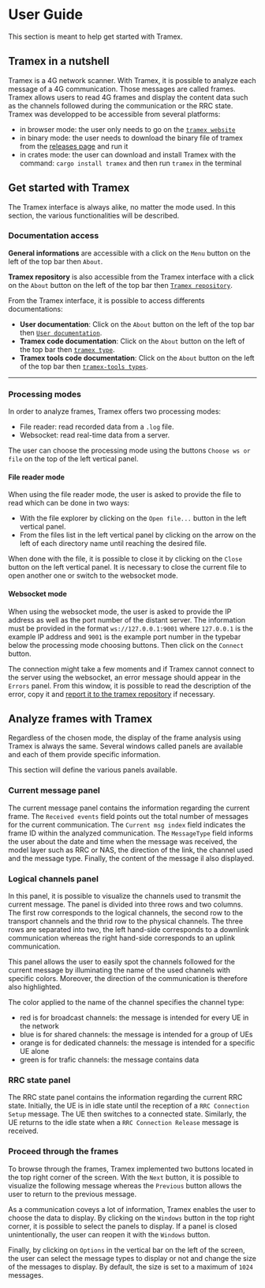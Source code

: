 # User Guide

This section is meant to help get started with Tramex.

## Tramex in a nutshell

Tramex is a 4G network scanner. With Tramex, it is possible to analyze each message of a 4G communication. Those messages are called frames. Tramex allows users to read 4G frames and display the content data such as the channels followed during the communication or the RRC state. Tramex was developped to be accessible from several platforms:

- in browser mode: the user only needs to go on the [`tramex website`](https://tramex.github.io/tramex/)
- in binary mode: the user needs to download the binary file of tramex from the [releases page](https://github.com/tramex/tramex/releases) and run it
- in crates mode: the user can download and install Tramex with the command: `cargo install tramex` and then run `tramex` in the terminal

## Get started with Tramex

The Tramex interface is always alike, no matter the mode used. In this section, the various functionalities will be described.

### Documentation access

**General informations** are accessible with a click on the `Menu` button on the left of the top bar then `About`.

**Tramex repository** is also accessible from the Tramex interface with a click on the `About` button on the left of the top bar then [`Tramex repository`](https://github.com/tramex/tramex).

From the Tramex interface, it is possible to access differents documentations:

- **User documentation**: Click on the `About` button on the left of the top bar then [`User documentation`](https://tramex.github.io/tramex/docs/documentation.html).
- **Tramex code documentation**: Click on the `About` button on the left of the top bar then [`tramex type`](https://tramex.github.io/tramex/crates/tramex/).
- **Tramex tools code documentation**: Click on the `About` button on the left of the top bar then [`tramex-tools types`](https://tramex.github.io/tramex/crates/tramex_tools/).

---

### Processing modes

In order to analyze frames, Tramex offers two processing modes:

- File reader: read recorded data from a `.log` file.
- Websocket: read real-time data from a server.

The user can choose the processing mode using the buttons `Choose ws or file` on the top of the left vertical panel.

#### File reader mode

When using the file reader mode, the user is asked to provide the file to read which can be done in two ways:

- With the file explorer by clicking on the `Open file...` button in the left vertical panel.
- From the files list in the left vertical panel by clicking on the arrow on the left of each directory name until reaching the desired file.

When done with the file, it is possible to close it by clicking on the `Close` button on the left vertical panel. It is necessary to close the current file to open another one or switch to the websocket mode.

#### Websocket mode

When using the websocket mode, the user is asked to provide the IP address as well as the port number of the distant server. The information must be provided in the format `ws://127.0.0.1:9001` where `127.0.0.1` is the example IP address and `9001` is the example port number in the typebar below the processing mode choosing buttons. Then click on the `Connect` button.

The connection might take a few moments and if Tramex cannot connect to the server using the websocket, an error message should appear in the `Errors` panel. From this window, it is possible to read the description of the error, copy it and [report it to the tramex repository](https://github.com/tramex/tramex/issues) if necessary.

## Analyze frames with Tramex

Regardless of the chosen mode, the display of the frame analysis using Tramex is always the same. Several windows called panels are available and each of them provide specific information.

This section will define the various panels available.

### Current message panel

The current message panel contains the information regarding the current frame. The `Received events` field points out the total number of messages for the current communication. The `Current msg index` field indicates the frame ID within the analyzed communication. The `MessageType` field informs the user about the date and time when the message was received, the model layer such as RRC or NAS, the direction of the link, the channel used and the message type. Finally, the content of the message il also displayed.

### Logical channels panel

In this panel, it is possible to visualize the channels used to transmit the current message. The panel is divided into three rows and two columns. The first row corresponds to the logical channels, the second row to the transport channels and the thrid row to the physical channels. The three rows are separated into two, the left hand-side corresponds to a downlink communication whereas the right hand-side corresponds to an uplink communication.

This panel allows the user to easily spot the channels followed for the current message by illuminating the name of the used channels with specific colors. Moreover, the direction of the communication is therefore also highlighted.

The color applied to the name of the channel specifies the channel type:

- red is for broadcast channels: the message is intended for every UE in the network
- blue is for shared channels: the message is intended for a group of UEs
- orange is for dedicated channels: the message is intended for a specific UE alone
- green is for trafic channels: the message contains data

### RRC state panel

The RRC state panel contains the information regarding the current RRC state. Initially, the UE is in idle state until the reception of a `RRC Connection Setup` message. The UE then switches to a connected state. Similarly, the UE returns to the idle state when a `RRC Connection Release` message is received.

### Proceed through the frames

To browse through the frames, Tramex implemented two buttons located in the top right corner of the screen. With the `Next` button, it is possible to visualize the following message whereas the `Previous` button allows the user to return to the previous message.

As a communication coveys a lot of information, Tramex enables the user to choose the data to display. By clicking on the `Windows` button in the top right corner, it is possible to select the panels to display. If a panel is closed unintentionally, the user can reopen it with the `Windows` button.

Finally, by clicking on `Options` in the vertical bar on the left of the screen, the user can select the message types to display or not and change the size of the messages to display. By default, the size is set to a maximum of `1024` messages.

